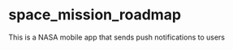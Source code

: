 space_mission_roadmap
=====================

This is a NASA mobile app that sends push notifications to users
